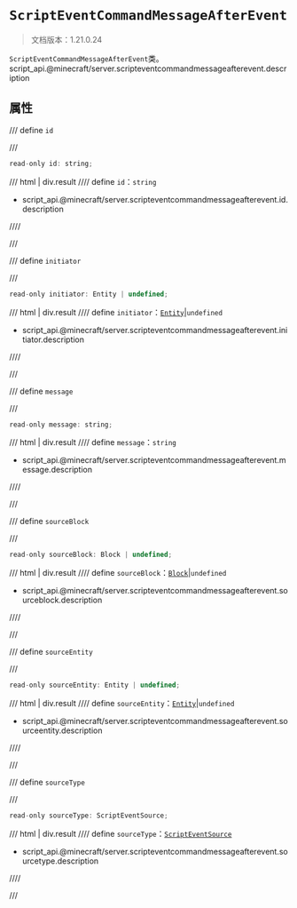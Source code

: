 # `ScriptEventCommandMessageAfterEvent`

> 文档版本：1.21.0.24

`ScriptEventCommandMessageAfterEvent`类。script_api.@minecraft/server.scripteventcommandmessageafterevent.description

## 属性

/// define
`id`


///

```js
read-only id: string;
```

/// html | div.result
//// define
`id`：`string`

- script_api.@minecraft/server.scripteventcommandmessageafterevent.id.description


////

///


/// define
`initiator`


///

```js
read-only initiator: Entity | undefined;
```

/// html | div.result
//// define
`initiator`：[`Entity`](./entity.md)|`undefined`

- script_api.@minecraft/server.scripteventcommandmessageafterevent.initiator.description


////

///


/// define
`message`


///

```js
read-only message: string;
```

/// html | div.result
//// define
`message`：`string`

- script_api.@minecraft/server.scripteventcommandmessageafterevent.message.description


////

///


/// define
`sourceBlock`


///

```js
read-only sourceBlock: Block | undefined;
```

/// html | div.result
//// define
`sourceBlock`：[`Block`](./block.md)|`undefined`

- script_api.@minecraft/server.scripteventcommandmessageafterevent.sourceblock.description


////

///


/// define
`sourceEntity`


///

```js
read-only sourceEntity: Entity | undefined;
```

/// html | div.result
//// define
`sourceEntity`：[`Entity`](./entity.md)|`undefined`

- script_api.@minecraft/server.scripteventcommandmessageafterevent.sourceentity.description


////

///


/// define
`sourceType`


///

```js
read-only sourceType: ScriptEventSource;
```

/// html | div.result
//// define
`sourceType`：[`ScriptEventSource`](./scripteventsource.md)

- script_api.@minecraft/server.scripteventcommandmessageafterevent.sourcetype.description


////

///

